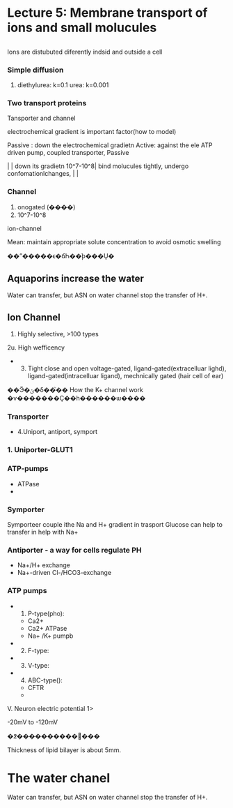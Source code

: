 # Lecture 5: Membrane transport of ions and small molucules



##
Ions are distubuted diferently indsid and outside a cell

### Simple diffusion
1.
	diethylurea: k=0.1	urea: k=0.001

### Two transport proteins
Tansporter and channel

electrochemical gradient is important factor(how to model)


Passive : down the electrochemical gradietn
Active: against the ele
ATP driven pump, coupled transporter,
Passive

|
| down its gradietn 10^7-10^8| bind molucules tightly, undergo confomationlchanges, |
|

### Channel
1. onogated (����)
2. 10^7-10^8

ion-channel

Mean: maintain appropriate solute concentration to avoid osmotic swelling

��ˮ�����ϵ�ճҺ��ֹϸ���Ų�

## Aquaporins increase the water

Water can transfer, but ASN on water channel stop the transfer of H+.

## Ion Channel
1. Highly selective, >100 types

2u. High wefficency
+ 3. Tight close and open
voltage-gated, ligand-gated(extracelluar lighd), ligand-gated(intracelluar ligand), mechnically gated
(hair cell of ear)

��Ӭ�ݵ�δ��֮��
How the K+ channel work
�ѵ�������Ҫ��һ������ѡ����



### Transporter

+ 4.Uniport, antiport, symport

### 1. Uniporter-GLUT1


### ATP-pumps
+ ATPase
+

### Symporter

Symporteer couple ithe Na and H+ gradient in trasport
Glucose can help to transfer in help with Na+

### Antiporter - a way for cells regulate PH
+ Na+/H+ exchange
+ Na+-driven Cl-/HCO3-exchange


### ATP pumps
+ 1. P-type(pho):
	+ Ca2+
	+ Ca2+ ATPase
	+ Na+ /K+ pumpb
+ 2. F-type:
+ 3. V-type:
+ 4. ABC-type():
	+ CFTR
	+


V. Neuron electric potential
1>


-20mV to -120mV


�߶����������򾲼���

Thickness of lipid bilayer is about 5mm.

# The water chanel

Water can transfer, but ASN on water channel stop the transfer of H+.
